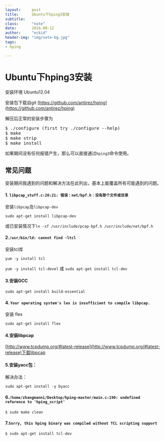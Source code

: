 ```yaml
---
layout:     post
title:      Ubuntu下hping3安装
subtitle:   
class:		"note"
date:       2016-08-12
author:     "eckid"
header-img: "img/note-bg.jpg"
tags:
- hping

---
```

# Ubuntu下hping3安装

安装环境 Ubuntu12.04

安装包下载自git  [https://github.com/antirez/hping](https://github.com/antirez/hping)

解压后正常的安装步骤为

<pre>
$ ./configure (first try ./configure --help)
$ make
$ make strip
$ make install
</pre>

如果期间没有任何报错产生，那么可以直接通过`hping3`命令使用。


## 常见问题

安装期间我遇到的问题和解决方法在此列出，基本上能覆盖所有可能遇到的问题。

#### 1. `libpcap_stuff.c:20:21: 错误：net/bpf.h：没有那个文件或目录`

安装`libpcap`及`libpcap-dev`

`sudo apt-get install libpcap-dev`

或已安装情况下`ln -sf /usr/include/pcap-bpf.h /usr/include/net/bpf.h`

#### 2.`/usr/bin/ld: cannot find -ltcl`

安装tcl库

`yum -y install tcl`           

`yum -y install tcl-devel` 或 `sudo apt-get install tcl-dev`

#### 3.安装GCC

`sudo apt-get install build-essential`

#### 4. `Your operating system's lex is insufficient to compile libpcap. `

安装 flex

`sudo apt-get install flex`

#### 4.安装libpcap
[http://www.tcpdump.org/#latest-release](http://www.tcpdump.org/#latest-release)下载libpcap



#### 5.安装yacc包：

解决办法：
 
`sudo apt-get install -y byacc`

#### 6.`/home/zhangmanni/Desktop/hping-master/main.c:190: undefined reference to 'hping_script'`

`$ sudo make clean`

#### 7.`Sorry, this hping binary was compiled without TCL scripting support`

`$ sudo apt-get install tcl-dev`
